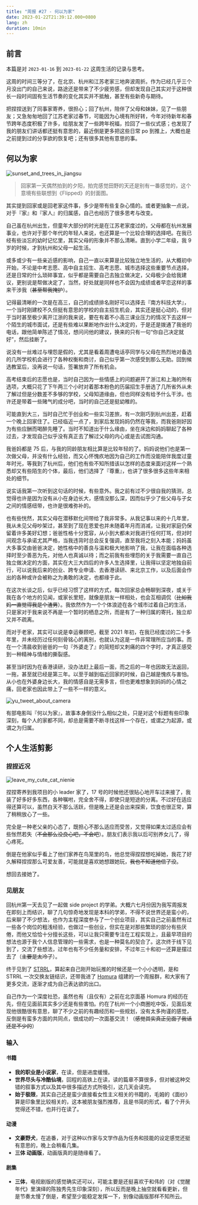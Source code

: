 ```yaml
---
title: "周报 #27 - 何以为家"
date: 2023-01-22T21:39:12.000+0800
lang: zh
duration: 10min
---
```




## 前言

本篇是对 `2023-01-16` 到 `2023-01-22` 这周生活的记录与思考。

这周的时间三等分了，在北京、杭州和江苏老家三地奔波周折。作为已经几乎三个月没出门的自己来说，路途还是带来了不少疲劳感，但却发现自己其实对于这种很长一段时间固有生活节奏的变化其实并不抵触，甚至有些新奇与期待。

把捏捏送到了同事家寄养，很担心；回了杭州，陪伴了父母和妹妹，见了一些朋友；又急匆匆地回了江苏老家过春节，可能因为心境有所好转，今年对待新年和春节跨年态度积极了许多，给朋友发了一些跨年祝福，捡回了一些仪式感；也发现了我的朋友们讲话都还挺有意思的，最近倒是更多把这些日常 po 到推上，大概也是之前提到过的分享欲的恢复吧；还有很多其他有意思的事。

## 何以为家

![sunset_and_trees_in_jiangsu](https://image.pseudoyu.com/images/sunset_and_trees_in_jiangsu.jpg)

> 回家第一天偶然拍到的夕阳，拍完感觉田野的天还是别有一番感觉的，这个意境有些联想到《Flipped》的封面图。

其实提到回家或是回老家这件事，多少是带有些复杂心情的。或者更抽象一点说，对于『家』和『家人』的归属感，自己也经历了很多思考与改变。

自己虽在杭州出生，但童年大部分的时光是在江苏老家度过的，父母都在杭州发展事业，也许对于那个年代的年轻人来说，也还算是一个比较合理的选择吧。在我已经有些淡忘的幼时记忆里，其实父母的形象并不那么清晰。直到小学二年级，我 9 岁的时候，才到杭州和父母一起生活。

或多或少有一些亲近感的影响，自己一直以来算是比较独立地生活的，从大概初中开始，不论是中考志愿、高中自主招生、高考志愿、城市选择这些重要节点选择，还是日常的什么琐碎事宜，似乎都是需要自己去独立做决定，父母极少会给我建议，更别说是帮做决定了，当然，好处就是同样也不会因为成绩或者早恋这样的事来干涉我（~~甚至帮我掩护~~）。

记得最清晰的一次是在高三，自己的成绩排名刚好可以选择去『南方科技大学』，一个当时刚建校不久但挺有意思的学校的自主招生机会，其实还是挺心动的，但对于当时甚至极少离开江浙的我来说，要在有着不小高三课业压力的情况下去这样一个陌生的城市面试，还是有些难以果断地作出什么决定的，于是还是拨通了我爸的电话，跟他简单陈述了情况，想问问他的建议，换来的只有一句“你自己决定就好”，然后挂断了。

说没有一丝难过与埋怨是假的，尤其是看着周遭电话亭同学与父母在热烈地对备选的几所学校机会进行了各种权衡和商讨，自己似乎第一次感受到那么无助。回到候选教室后，没再说一句话，签署放弃了所有机会。

高考结束后的志愿也是，当时自己因为一些情感上的问题避开了浙江和上海的所有选项，大概只花了下午两三个小时对着那本粉色的历届招生手册选了几所省外从未了解过但是分数差不多够的学校，父母知道缘由，但也同样没有给予什么干涉。也许还是带着一些赌气的成分吧，当时的自己还是挺幼稚的。

可能直到大三，当时自己忙于创业和一些实习差旅，有一次刚巧到杭州出差，赶着一个晚上回家住了。已经临近一点了，到家后发现妈妈仍然在等我，而我爸刚好因为有些应酬而喝醉先睡了。当时不知道出于什么缘由，坐在床边和妈妈聊起了各种过去，才发现自己似乎没有真正去了解过父母的内心或是去试图沟通。

我爸妈都是 75 后，与我的同龄朋友相比算是比较年轻的了。妈妈说他们也是第一次做父母，并没有什么经验，而又心怀愧疚地因为自己的工作而没能陪伴我度过童年时光，等我到了杭州后，他们也有些不知所措该以怎样的态度来面对这样一个熟悉却又有些陌生的个体，最后，他们选择了『尊重』，也讲了很多很多这些年来相处的细节。

说实话我第一次听到这句话的时候，有些意外。我之前有过不少很自我的猜测，总觉得也许是因为没有从小在身边长大，感情没那么深，因而似乎少了些父母与子女之间的情感纽带，也许是很难弥补的。

也有些恍然，其实父母在潜移默化间带给了我非常多。从我记事以来的十几年里，我从未见父母吵架过，甚至到了现在恩爱也并未随着年月而消减，让我对家庭仍保留着许多美好幻想；爸爸性格十分宽容，从小到大都未对我进行任何打骂，但对时间观念与承诺尤其严格，当我违背时总会反复强调，直至我将之刻入本能；妈妈虽大多事交由爸爸决定，她性格中的善良与温和极大地影响了我，让我在面临各种选择时至少善恶为先，对他人也真诚以待；而之前我有些埋怨的关于我需要一直自己独立做决定的方面，其实在大三大四后的许多人生选择里，让我得以坚定地独自前行，可以说我后来的创业、跨专业申请、去香港读研、来北京工作，以及后面会作出的各种或许会被称之为勇敢的决定，也都缘于此。

在这次长谈之后，似乎已经习惯了这样的方式，每次回家总会畅聊到深夜，或关于我在各个地方的见闻，或家长里短，就像是朋友一样相处，也会互相调侃（~~比如我妈一直觉得我是个渣男~~）。我依然作为一个个体浪迹在各个城市过着自己的生活，只是家对于我来说不再是一个暂时的栖息之所，而是有了一种归属的寄托，独立却又并不疏离。

而对于老家，其实可以说是幸运眷顾吧，截至 2021 年初，在我已经度过的二十多年里，并未经历过任何刻骨铭心的离别，也就认为这是一件非常理所应当的事。而在一个清晨收到爸爸的一句『外婆走了』的简短却又刺痛的四个字时，才真正感受到一种精神与情绪的撕裂感。

甚至当时因为在香港读研，没办法赶上最后一面，而之后的一年也因故无法返回，一拖，甚至就已经是第三年。以至于越到临近回家的时候，自己越是愧疚与害怕。从小也在外婆身边长大，我的情感自是无需多言，但也更难想象到妈妈的心情之痛，回老家也因此带上了一些不一样的意义。

![yu_tweet_about_camera](https://image.pseudoyu.com/images/yu_tweet_about_camera.png)

有部电影叫『何以为家』，故事本身倒没什么相似之处，只是对这个标题有些印象深刻，每个人的家都不同，却总是需要不断寻找这样一个存在，或谓之为起源，或谓之为归属。

## 个人生活剪影

### 捏捏近况

![leave_my_cute_cat_nienie](https://image.pseudoyu.com/images/leave_my_cute_cat_nienie.jpg)

捏捏寄养到我项目的小 leader 家了，17 号的时候他还很贴心地开车过来接了，我装了好多好多东西，各种嘱咐，完全舍不得，即使只是短途的分离。不过好在适应得还算可以，虽然白天不那么活跃，但是晚上还是会出来探索，饮食也很正常，算了稍稍放心了一些。

完全是一种老父亲的心态了，既担心不那么适应而受苦，又觉得如果太过适应会有些怅然若失（~~不会那么没良心吧，不会吧~~）。朋友们表示我以后可别养女儿了，得心疼死。

倒是在他家似乎看上了他们家养在鸟笼里的鸟，他总觉得捏捏想吃掉她，我花了好久解释捏捏那么可爱友善，可能就是喜欢她想跟她玩，~~我也不知道他信了没~~。

想回去接她了。

### 见朋友

回杭州第一天去见了一起做 side project 的学弟。大概六七月份因为我写周报发在即刻上而结识，聊了几句惊奇地发现是本科的学弟，不得不说世界还是蛮小的，后来聊了不少想法，也作为主程深度参与了一个创业项目，其实自己之前虽然有过一些各个岗位的粗浅经验，也做过一些创业，但实在是对那些繁琐的部分有些厌倦，而他又恰恰十分擅长这些，可以让我只需要专注在工程实现上，且最早项目的想法也源于我个人信息管理的一些需求，也是一种莫名的契合了。这次终于线下见到了，交流了些想法，过年也有不少任务量和安排，不过年三十和初一还算是摆过去了（~~主要是太冷了~~）。

终于见到了 [STRRL](https://twitter.com/strrlthedev)，算起来自己刚开始玩推的时候还是一个小小透明，是和 STRRL 一次交换友链结识，还带我进了 [Homura](https://twitter.com/RealAkemiHomura) 组建的一个周报群，和大家有了更多交流，逐渐才成为自己表达欲的出口。

自己作为一个深度社恐，虽然也有（且仅有）之前在北京面基 Homura 的经历在先，但在见面前其实多少还是有些害怕。约在了杭州一个小商圈吃中饭，见面后发现他很酷很有意思，聊了不少之前的有趣经历和一些规划，没有太多拘谨的感觉，反倒是有蛮多方面的共同点，很成功的一次面基交流！（~~感觉其实真正见面了我话还是不少的~~）

### 输入

#### 书籍

- **我的职业是小说家**，在读，但是进度缓慢。
- **世界尽头与冷酷仙境**，回程的高铁上在读，读的篇章不算很多，但对被这种交错的叙事方式以及其中很多描述方式所吸引，这几天会读完。
- **始于极限**，其实自己还是蛮少直接看女性主义相关的书籍的，毛姆的《面纱》算是印象里比较相关的，这本被朋友强烈推荐，且是书简的形式，看了个开头觉得还不错，也并行在读了。

#### 动漫

- **文豪野犬**，在追番，对于这种以作家与文学作品为任务和技能的设定感觉还挺有意思的，晚上会稍看几集。
- **三体 动画版**，动画版真的是随缘看了。

#### 剧集

- **三体**，电视剧版的感觉确实还可以，可能主要是还挺喜欢于和伟的（对《觉醒年代》里演绎的陈独秀先生印象深刻），所以反而是晚上抽空就看看更新，但是节奏太慢了倒是，希望至少能稳定发挥一下，别像动画版那样不知所云。

